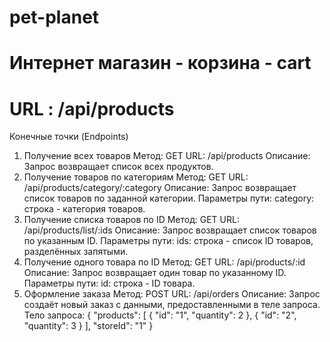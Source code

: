 # pet-planet

# Интернет магазин - корзина - cart

# URL : /api/products

Конечные точки (Endpoints)

1. Получение всех товаров
   Метод: GET
   URL: /api/products
   Описание: Запрос возвращает список всех продуктов.
2. Получение товаров по категориям
   Метод: GET
   URL: /api/products/category/:category
   Описание: Запрос возвращает список товаров по заданной категории.
   Параметры пути:
   category: строка - категория товаров.
3. Получение списка товаров по ID
   Метод: GET
   URL: /api/products/list/:ids
   Описание: Запрос возвращает список товаров по указанным ID.
   Параметры пути:
   ids: строка - список ID товаров, разделённых запятыми.
4. Получение одного товара по ID
   Метод: GET
   URL: /api/products/:id
   Описание: Запрос возвращает один товар по указанному ID.
   Параметры пути:
   id: строка - ID товара.
5. Оформление заказа
   Метод: POST
   URL: /api/orders
   Описание: Запрос создаёт новый заказ с данными, предоставленными в теле запроса.
   Тело запроса:
   {
   "products": [
   {
   "id": "1",
   "quantity": 2
   },
   {
   "id": "2",
   "quantity": 3
   }
   ],
   "storeId": "1"
   }
